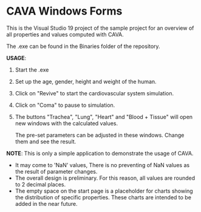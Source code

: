 # CAVA Windows Forms

This is the Visual Studio 19 project of the sample project for an overview of all properties and values computed with CAVA.

The .exe can be found in the Binaries folder of the repository.

**USAGE**:
1. Start the .exe
2. Set up the age, gender, height and weight of the human.
3. Click on "Revive" to start the cardiovascular system simulation.
4. Click on "Coma" to pause to simulation.
5. The buttons "Trachea", "Lung", "Heart" and "Blood + Tissue" will open new windows with the calculated values. 
    
   The pre-set parameters can be adjusted in these windows. Change them and see the result. 


**NOTE**:
This is only a simple application to demonstrate the usage of CAVA.
  - It may come to 'NaN' values, There is no preventing of NaN values as the result of parameter   changes.
  - The overall design is preliminary. For this reason, all values are rounded to 2 decimal places.
  - The empty space on the start page is a placeholder for charts showing the distribution of specific properties. These charts are intended to be added in the near future.

